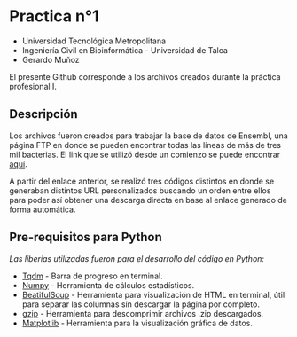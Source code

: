 # Practica n°1
* Universidad Tecnológica Metropolitana
* Ingeniería Civil en Bioinformática - Universidad de Talca
* Gerardo Muñoz

El presente Github corresponde a los archivos creados durante la práctica profesional I.

## Descripción

Los archivos fueron creados para trabajar la base de datos de Ensembl, una página FTP en donde se pueden encontrar todas las líneas de más de tres mil bacterias. El link que se utilizó desde un comienzo se puede encontrar [aquí](https://ftp.ensemblgenomes.ebi.ac.uk/pub/bacteria/release-57/updated_assemblies.txt).

A partir del enlace anterior, se realizó tres códigos distintos en donde se generaban distintos URL personalizados buscando un orden entre ellos para poder así obtener una descarga directa en base al enlace generado de forma automática.

## Pre-requisitos para Python

_Las liberías utilizadas fueron para el desarrollo del código en Python:_

* [Tqdm](https://tqdm.github.io/) - Barra de progreso en terminal.
* [Numpy](https://numpy.org/doc/stable/) - Herramienta de cálculos estadísticos.
* [BeatifulSoup](https://pypi.org/project/beautifulsoup4/) - Herramienta para visualización de HTML en terminal, útil para separar las columnas sin descargar la página por completo.
* [gzip](https://docs.python.org/3/library/gzip.html) - Herramienta para descomprimir archivos .zip descargados.
* [Matplotlib](https://matplotlib.org/) - Herramienta para la visualización gráfica de datos.
